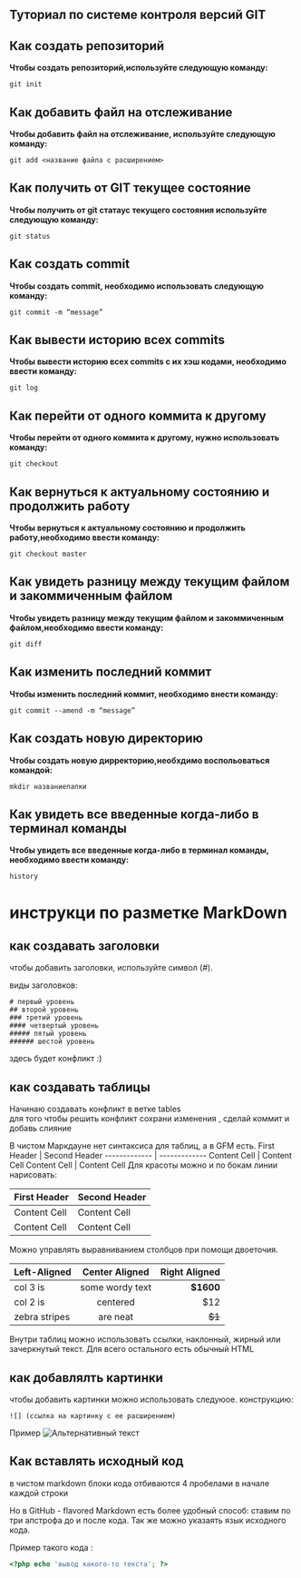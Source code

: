## Туториал по системе контроля версий GIT

## Как создать репозиторий

**Чтобы создать репозиторий,используйте следующую команду:**

```
git init
```

## Как добавить файл на отслеживание

**Чтобы добавить файл на отслеживание, используйте следующую команду:**

```
git add <название файла с расширением>
```

## Как получить от GIT текущее состояние

**Чтобы получить от git статаус текущего состояния используйте следующую команду:**

```
git status
```
## Как создать commit

**Чтобы создать commit, необходимо использовать следующую команду:** 

```
git commit -m “message”

```
## Как вывести историю всех commits

**Чтобы вывести историю всех commits с их хэш кодами, необходимо ввести команду:**

```
git log

```

## Как перейти от одного коммита к другому

**Чтобы перейти от одного коммита к другому, нужно использовать команду:**

```
git checkout 

```
## Как вернуться к актуальному состоянию и продолжить работу

**Чтобы вернуться к актуальному состоянию и продолжить работу,необходимо ввести команду:**

```
git checkout master

```

## Как увидеть разницу между текущим файлом и закоммиченным файлом

**Чтобы увидеть разницу между текущим файлом и закоммиченным файлом,необходимо ввести команду:**

```
git diff 

```
## Как изменить последний коммит

**Чтобы изменить последний коммит, необходимо внести команду:**

```
git commit --amend -m “message”

```

## Как создать новую директорию

**Чтобы создать новую дирректорию,необхдимо воспольоваться командой:**

```
mkdir названиепапки 

```
## Как увидеть все введенные когда-либо в терминал команды

**Чтобы увидеть все введенные когда-либо в терминал команды, необходимо ввести команду:**

```
history

```

# инструкци по разметке MarkDown

## как создавать заголовки 

чтобы добавить заголовки, используйте символ (#).

виды заголовков:

```
# первый уровень
## второй уровень 
### третий уровень
#### четвертый уровень
##### пятый уровень
###### шестой уровень
````

здесь будет конфликт :)

## как создавать таблицы
Начинаю создавать конфликт в ветке tables  
для того чтобы решить конфликт сохрани изменения , сделай коммит и добавь слияние 

В чистом Маркдауне нет синтаксиса для таблиц, а в GFM
есть.
First Header | Second Header
------------- | -------------
Content Cell | Content Cell
Content Cell | Content Cell
Для красоты можно и по бокам линии нарисовать:

| First Header | Second Header |
| ------------- | ------------- |
| Content Cell | Content Cell |
| Content Cell | Content Cell |

Можно управлять выравниванием столбцов при помощи
двоеточия.

| Left-Aligned | Center Aligned | Right Aligned |
|:------------- |:---------------:| -------------:|
| col 3 is | some wordy text | **$1600** |
| col 2 is | centered | $12 |
| zebra stripes | are neat | ~~$1~~ |

Внутри таблиц можно использовать ссылки, наклонный,
жирный или зачеркнутый текст.
Для всего остального есть обычный HTML

## как добавлялть картинки

чтобы добавить картинки можно использовать следуюoe. конструкцию:

```
![] (ссылка на картинку с ее расширением)
```
Пример
![Альтернативный текст](https://azbyka.ru/wp-content/uploads/2016/07/priroda.jpg)


## Как вставлять исходный код

в чистом markdown блоки кода отбиваются 4 пробелами в начале каждой строки 

Но в GitHub - flavored Markdown есть более удобный способ: ставим по три апстрофа до и после кода. Так же можно указаять язык исходного кода. 

Пример такого кода : 

```php
<?php echo 'вывод какого-то текста'; ?>
```
